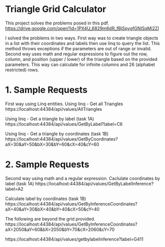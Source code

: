 # Triangle Grid Calculator
This project solves the problems posed in this pdf. 
https://drive.google.com/open?id=1PX4U_6829m6dR_fBjSpygfGNISqMi2ZI

I solved the problems in two ways.
First way was to create triangle objects in a list with their coordinates and labels then use linq to query the list. This method throws exceptions if the parameters are out of range or invalid.
Second way uses math and regular expressions to figure out the row, column, and position (upper / lower) of the triangle based on the provided parameters. This way can calculate for infinite columns and 26 (alphabet restricted) rows.

# 1. Sample Requests 
First way using Linq entities.
Using linq - Get all Triangles https://localhost:44384/api/values/AllTriangles

Using linq - Get a triangle by label (task 1A) https://localhost:44384/api/values/GetByLabel?label=C6

Using linq - Get a triangle by coordinates (task 1B) https://localhost:44384/api/values/GetByCoordinates?aX=30&aY=50&bX=30&bY=60&cX=40&cY=60

# 2. Sample Requests
Second way using math and a regular expression.
Caclulate coordinates by label (task 1A) https://localhost:44384/api/values/GetByLabelInference?label=A2

Calculate label by coordinates (task 1B) https://localhost:44384/api/values/GetByInferenceCoordinates?aX=40&aY=30&bX=40&bY=40&cX=50&cY=40

The following are beyond the grid provided.
https://localhost:44384/api/values/GetByInferenceCoordinates?aX=2050&aY=60&bX=2050&bY=70&cX=2060&cY=70

https://localhost:44384/api/values/getbylabelinference?label=G411